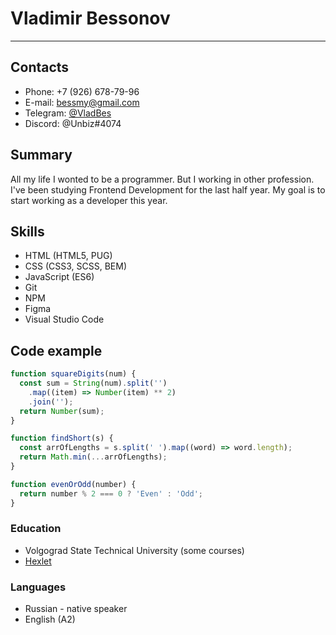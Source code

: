 # Vladimir Bessonov
---

## Contacts
- Phone: +7 (926) 678-79-96
- E-mail: bessmy@gmail.com
- Telegram: [@VladBes](https://t.me/VladBes)
- Discord: @Unbiz#4074

## Summary
All my life I wonted to be a programmer. But I working in other profession.
I've been studying Frontend Development for the last half year. My goal is to start working as a developer this year.

## Skills
- HTML (HTML5, PUG)
- CSS (CSS3, SCSS, BEM)
- JavaScript (ES6)
- Git
- NPM
- Figma
- Visual Studio Code

## Code example
```js
function squareDigits(num) {
  const sum = String(num).split('')
    .map((item) => Number(item) ** 2)
    .join('');
  return Number(sum);
}

function findShort(s) {
  const arrOfLengths = s.split(' ').map((word) => word.length);
  return Math.min(...arrOfLengths);
}

function evenOrOdd(number) {
  return number % 2 === 0 ? 'Even' : 'Odd';
}
```

### Education
- Volgograd State Technical University (some courses)
- [Hexlet](https://ru.hexlet.io)

### Languages
- Russian - native speaker
- English (A2)
